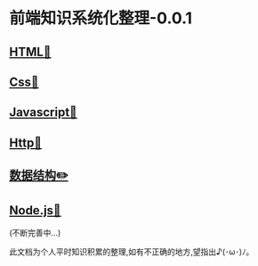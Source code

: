 # 前端知识系统化整理-0.0.1

## [HTML📒](./html/README.md)

## [Css🌈](./css/README.md)

## [Javascript🚀](./javascript/README.md)

## [Http📡](./http/README.md)

## [数据结构✏️](./dataStructure/README.md)

## [Node.js💨](./Node/README.md)

(不断完善中...)

此文档为个人平时知识积累的整理,如有不正确的地方,望指出♪(･ω･)ﾉ。